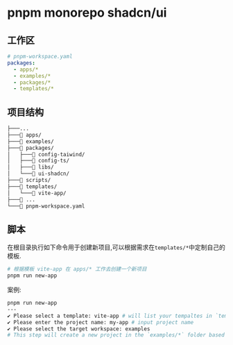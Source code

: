 # pnpm monorepo shadcn/ui

## 工作区

```yaml
# pnpm-workspace.yaml
packages:
  - apps/*
  - examples/*
  - packages/*
  - templates/*
```

## 项目结构

```bash
├───...
├───📁 apps/
├───📁 examples/
├───📁 packages/
│   ├───📁 config-taiwind/
│   ├───📁 config-ts/
│   ├───📁 libs/
│   └───📁 ui-shadcn/
├───📁 scripts/
├───📁 templates/
│   └───📁 vite-app/
├───📄 ...
└───📄 pnpm-workspace.yaml
```

## 脚本

在根目录执行如下命令用于创建新项目,可以根据需求在`templates/*`中定制自己的模板.

```bash
# 根据模板 vite-app 在 apps/* 工作去创建一个新项目
pnpm run new-app
```

案例:

```bash
pnpm run new-app
---
✔ Please select a template: vite-app # will list your tempaltes in `templates/*`
✔ Please enter the project name: my-app # input project name
✔ Please select the target workspace: examples
# This step will create a new project in the `examples/*` folder based on your template
```

